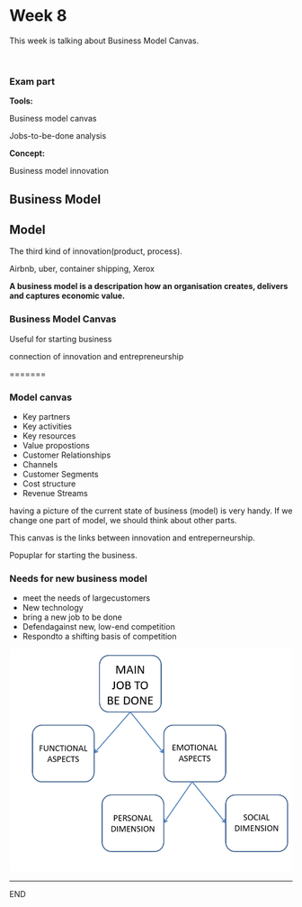 # Week 8

This week is talking about Business Model Canvas.

<br />

### Exam part

**Tools:** 

Business model canvas

Jobs-to-be-done analysis

**Concept:**

Business model innovation






## Business Model


## Model

The third kind of innovation(product, process).

Airbnb, uber, container shipping, Xerox

**A business model is a descripation how an organisation creates, delivers and captures economic value.**





### Business Model Canvas



Useful for starting business

connection of innovation and entrepreneurship

=======
### Model canvas

* Key partners
* Key activities
* Key resources
* Value propostions
* Customer Relationships
* Channels
* Customer Segments
* Cost structure
* Revenue Streams

having a picture of the current state of business (model) is very handy. If we change one part of model, we should think about other parts.

This canvas is the links between innovation and entreperneurship.

Popuplar for starting the business.





### Needs for new business model

* meet the needs of largecustomers
* New technology
* bring a new job to be done
* Defendagainst new, low-end competition
* Respondto a shifting basis of competition 

![week8_1.png](PIC/week8_1.png)







-----

END